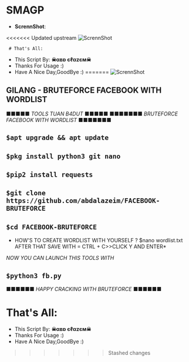 # SMAGP
- **ScrennShot**:

<<<<<<< Updated upstream
     ![ScrennShot](https://github.com/abdalazeim/SMAGP/0.png)
     
     
     
     # That's All:
 - This Script By:  **☠αвɒ єℓαzєм☠**
 - Thanks For Usage :)
 - Have A Nice Day,GoodBye :)
=======
     ![ScrennShot](https://github.com/abdalazeim/SMAGP/1.png)
     
## GILANG - BRUTEFORCE FACEBOOK WITH WORDLIST 
■■■■■ *TOOLS TUAN B4DUT* ■■■■■
■■■■■■■ *BRUTEFORCE FACEBOOK WITH WORDLIST* ■■■■■■■

## ```$apt upgrade && apt update```
## ```$pkg install python3 git nano```
## ```$pip2 install requests```
## ```$git clone https://github.com/abdalazeim/FACEBOOK-BRUTEFORCE```
## ```$cd FACEBOOK-BRUTEFORCE```

* HOW'S TO CREATE WORDLIST WITH YOURSELF ?
$nano wordlist.txt
AFTER THAT SAVE WITH = CTRL + C>>CLICK Y AND ENTER*

*NOW YOU CAN LAUNCH THIS TOOLS WITH*

## ```$python3 fb.py```


■■■■■■ *HAPPY CRACKING WITH BRUTEFORCE* ■■■■■■

# That's All:
 - This Script By:  **☠αвɒ єℓαzєм☠**
 - Thanks For Usage :)
 - Have A Nice Day,GoodBye :)

>>>>>>> Stashed changes
